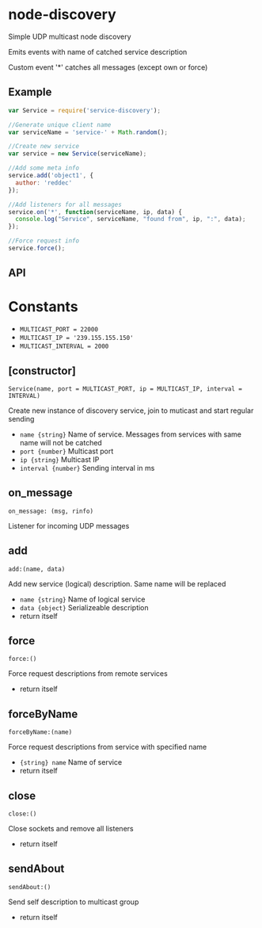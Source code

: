 node-discovery
==============

Simple UDP multicast node discovery

Emits events with name of catched service description

Custom event '*' catches all messages (except own or force)

Example
---------------

```javascript
var Service = require('service-discovery');

//Generate unique client name
var serviceName = 'service-' + Math.random();

//Create new service
var service = new Service(serviceName);

//Add some meta info
service.add('object1', {
  author: 'reddec'
});

//Add listeners for all messages
service.on('*', function(serviceName, ip, data) {
  console.log("Service", serviceName, "found from", ip, ":", data);
});

//Force request info
service.force();
```

API
----------------

# Constants

* `MULTICAST_PORT = 22000`
* `MULTICAST_IP = '239.155.155.150'`
* `MULTICAST_INTERVAL = 2000`

## [constructor]

```
Service(name, port = MULTICAST_PORT, ip = MULTICAST_IP, interval = INTERVAL)
```

Create new instance of discovery service, join to muticast and start regular sending

* `name {string}` Name of service. Messages from services with same name will not be catched
* `port {number}` Multicast port
* `ip {string}` Multicast IP
* `interval {number}` Sending interval in ms


## on_message

```
on_message: (msg, rinfo)
```

Listener for incoming UDP messages


## add

```
add:(name, data)
```

Add new service (logical) description. Same name will be replaced

* `name {string}` Name of logical service
* `data {object}` Serializeable description
* return itself


## force

```
force:()
```

Force request descriptions from remote services

* return itself


## forceByName

```
forceByName:(name)
```

Force request descriptions from service with specified name

* `{string} name` Name of service
* return itself

## close

```
close:()
```

Close sockets and remove all listeners

* return itself

## sendAbout

```
sendAbout:()
```

Send self description to multicast group

* return itself
